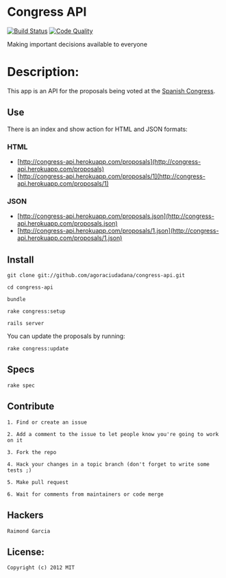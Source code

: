 # Congress API

[![Build Status](https://secure.travis-ci.org/agoraciudadana/congress-api.png)](https://travis-ci.org/agoraciudadana/congress-api)
[![Code Quality](https://codeclimate.com/badge.png)](https://codeclimate.com/github/agoraciudadana/congress-api)

Making important decisions available to everyone
  
# Description:

This app is an API for the proposals being voted at the [Spanish Congress](http://congreso.es).

## Use

There is an index and show action for HTML and JSON formats:
    
### HTML

* [http://congress-api.herokuapp.com/proposals](http://congress-api.herokuapp.com/proposals)
* [http://congress-api.herokuapp.com/proposals/1](http://congress-api.herokuapp.com/proposals/1)
    
### JSON

* [http://congress-api.herokuapp.com/proposals.json](http://congress-api.herokuapp.com/proposals.json)
* [http://congress-api.herokuapp.com/proposals/1.json](http://congress-api.herokuapp.com/proposals/1.json)

## Install

    git clone git://github.com/agoraciudadana/congress-api.git
    
    cd congress-api

    bundle
    
    rake congress:setup
    
    rails server

You can update the proposals by running:
    
    rake congress:update

## Specs

    rake spec

## Contribute

    1. Find or create an issue
        
    2. Add a comment to the issue to let people know you're going to work on it
        
    3. Fork the repo
        
    4. Hack your changes in a topic branch (don't forget to write some tests ;)
        
    5. Make pull request
        
    6. Wait for comments from maintainers or code merge

## Hackers

    Raimond Garcia

## License:

    Copyright (c) 2012 MIT

